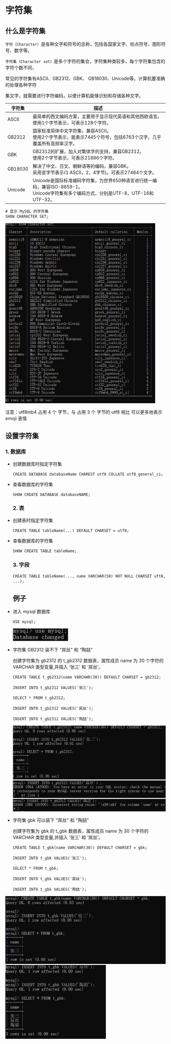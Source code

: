 # 字符集

## 什么是字符集

`字符（Character）`是各种文字和符号的总称，包括各国家文字、标点符号、图形符号、数字等。

`字符集（Character set）`是多个字符的集合，字符集种类较多，每个字符集包含的字符个数不同，

常见的字符集有ASCII、GB2312、GBK、 GB18030、Unicode等。计算机要准确的处理各种字符

集文字，就需要进行字符编码，以便计算机能够识别和存储各种文字。

| **字符集** | **描述**                                                     |
| ---------- | ------------------------------------------------------------ |
| ASCII      | 最简单的西文编码方案，主要用于显示现代英语和其他西欧语言。<br>使用1个字节表示，可表示128个字符。 |
| GB2312     | 国家标准简体中文字符集，兼容ASCII。<br>使用2个字节表示，能表示7445个符号，包括6763个汉字，几乎覆盖所有高频率汉字。 |
| GBK        | GB2312的扩展，加入对繁体字的支持，兼容GB2312。<br>使用2个字节表示，可表示21886个字符。 |
| GB18030    | 解决了中文、日文、朝鲜语等的编码，兼容GBK。<br>采用变字节表示(1 ASCII，2，4字节)。可表示27484个文字。 |
| Unicode    | Unicode是国际标准编码字符集，为世界650种语言进行统一编码，兼容ISO-8859-1。<br>Unicode字符集有多个编码方式，分别是UTF-8，UTF-16和UTF-32。 |

```mysql
# 显示 MySQL 的字符集
SHOW CHARACTER SET;
```

<img src="Resources/83.jpg" style="zoom:60%;" />

注意：utf8mb4 占用 4 个 字节，与 占用 3 个 字节的 utf8 相比 可以更多地表示 emoji 表情

## 设置字符集

### 1. 数据库

- 创建数据库时指定字符集

  ```mysql
  CREATE DATABASE databaseName CHAREST utf8 COLLATE utf8_general_ci;
  ```

- 查看数据库的字符集

  ```mysql
  SHOW CREATE DATABASE databaseNAME;
  ```

  ### 2. 表

- 创建表时指定字符集

  ```'mysql
  CREATE TABLE tableName(...) DEFAULT CHARSET = utf8;
  ```

- 查看数据库的字符集

  ```mysql
  SHOW CREATE TABLE tableName;
  ```

  ### 3. 字段

  ```mysql
  CREATE TABLE tableName(..., name VARCHAR(50) NOT NULL CHARSET uft8, ...);
  ```

  ## 例子

- 进入 mysql 数据库

  ```mysql
  USE mysql;
  ```

  <img src="Resources/84.jpg" style="zoom:100%;" />

- 字符集 GB2312 装不下 "屌丝" 和 “陶喆”

  创建字符集为 gb2312 的 t_gb2312 数据表，属性成员 name 为 30 个字符的 VARCHAR 类型变量,并插入 ‘张三’ 和 ‘屌丝’。

  ```mysql
  CREATE TABLE t_gb2312(name VARCHAR(30)) DEFAULT CHARSET = gb2312;
  
  INSERT INTO t_gb2312 VALUES('张三');
  
  SELECT * FROM t_gb2312;
  
  INSERT INTO t_gb2312 VALUES('屌丝');
  
  INSERT INTO t_gb2312 VALUES('陶喆');
  ```

  <img src="Resources/85.jpg" style="zoom:70%;" />

  <img src="Resources/86.jpg" style="zoom:70%;" />

  <img src="Resources/87.jpg" style="zoom:70%;" />

- 字符集 gbk 可以装下 "屌丝" 和 "陶喆"

  创建字符集为 gbk 的 t_gbk 数据表，属性成员 name 为 30 个字符的 VARCHAR 类型变量,并插入 ‘张三’ 和 ‘屌丝’。

  ```mysql
  CREATE TABLE t_gbk(name VARCHAR(30)) DEFAULT CHARSET = gbk;
  
  INSERT INTO t_gbk VALUES('张三');
  
  SELECT * FROM t_gbk;
  
  INSERT INTO t_gbk VALUES('屌丝');
  
  INSERT INTO t_gbk VALUES('陶喆');
  ```

  

<img src="Resources/88.jpg" style="zoom:70%;" />



<img src="Resources/89.jpg" style="zoom:70%;" />







